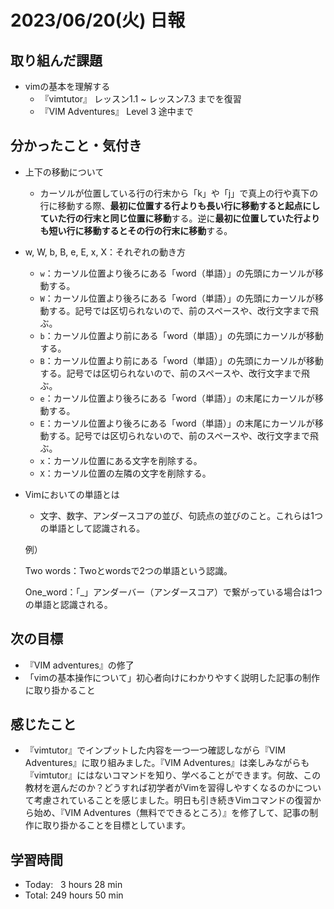 # 2023/06/20(火) 日報
## 取り組んだ課題
- vimの基本を理解する
  - 『vimtutor』 レッスン1.1 ~ レッスン7.3 までを復習
  - 『VIM Adventures』 Level 3 途中まで

## 分かったこと・気付き
- 上下の移動について
  - カーソルが位置している行の行末から「k」や「j」で真上の行や真下の行に移動する際、**最初に位置する行よりも長い行に移動すると起点にしていた行の行末と同じ位置に移動**する。逆に**最初に位置していた行よりも短い行に移動するとその行の行末に移動**する。
- w, W, b, B, e, E, x, X：それぞれの動き方
  - `w`：カーソル位置より後ろにある「word（単語）」の先頭にカーソルが移動する。
  - `W`：カーソル位置より後ろにある「word（単語）」の先頭にカーソルが移動する。記号では区切られないので、前のスペースや、改行文字まで飛ぶ。
  - `b`：カーソル位置より前にある「word（単語）」の先頭にカーソルが移動する。
  - `B`：カーソル位置より前にある「word（単語）」の先頭にカーソルが移動する。記号では区切られないので、前のスペースや、改行文字まで飛ぶ。
  - `e`：カーソル位置より後ろにある「word（単語）」の末尾にカーソルが移動する。
  - `E`：カーソル位置より後ろにある「word（単語）」の末尾にカーソルが移動する。記号では区切られないので、前のスペースや、改行文字まで飛ぶ。
  - `x`：カーソル位置にある文字を削除する。
  - `X`：カーソル位置の左隣の文字を削除する。
- Vimにおいての単語とは
  - 文字、数字、アンダースコアの並び、句読点の並びのこと。これらは1つの単語として認識される。
  
  例）
  
  Two words：Twoとwordsで2つの単語という認識。

  One_word：「_」アンダーバー（アンダースコア）で繋がっている場合は1つの単語と認識される。

## 次の目標
- 『VIM adventures』の修了
- 「vimの基本操作について」初心者向けにわかりやすく説明した記事の制作に取り掛かること

## 感じたこと
- 『vimtutor』でインプットした内容を一つ一つ確認しながら『VIM Adventures』に取り組みました。『VIM Adventures』は楽しみながらも『vimtutor』にはないコマンドを知り、学べることができます。何故、この教材を選んだのか？どうすれば初学者がVimを習得しやすくなるのかについて考慮されていることを感じました。明日も引き続きVimコマンドの復習から始め、『VIM Adventures（無料でできるところ）』を修了して、記事の制作に取り掛かることを目標としています。

## 学習時間
- Today:&nbsp;&nbsp; 3 hours 28 min
- Total: 249 hours 50 min
